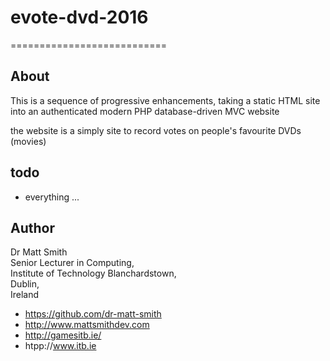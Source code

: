 # evote-dvd-2016
===========================

About
-------------------------------------------------------
This is a sequence of progressive enhancements, taking a static HTML site
into an authenticated modern PHP database-driven MVC website

the website is a simply site to record votes on people's favourite DVDs (movies)

todo
-------

* everything ...


Author
-------------------------------------------------------

Dr Matt Smith
<br>Senior Lecturer in Computing,
<br>Institute of Technology Blanchardstown,
<br>Dublin, 
<br>Ireland

* https://github.com/dr-matt-smith
* http://www.mattsmithdev.com
* http://gamesitb.ie/
* htpp://www.itb.ie

